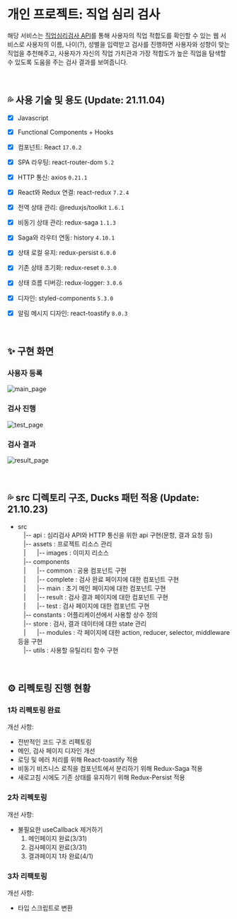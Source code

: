 # 개인 프로젝트: 직업 심리 검사

해당 서비스는 [직업심리검사 API](https://www.career.go.kr/cnet/front/openapi/openApiTestCenter.do)를 통해 사용자의 직업 적합도를 확인할 수 있는 웹 서비스로 사용자의 이름, 나이(?), 성별을 입력받고 검사를 진행하면 사용자와 성향이 맞는 직업을 추천해주고, 사용자가 자신의 직업 가치관과 가장 적합도가 높은 직업을 탐색할 수 있도록 도움을 주는 검사 결과를 보여줍니다.

<br/>

## 💦 사용 기술 및 용도 (Update: 21.11.04)

- [x] Javascript
- [x] Functional Components + Hooks
- [x] 컴포넌트: React `17.0.2`
- [x] SPA 라우팅: react-router-dom `5.2`
- [x] HTTP 통신: axios `0.21.1`
- [x] React와 Redux 연결: react-redux `7.2.4`
- [x] 전역 상태 관리: @reduxjs/toolkit `1.6.1`
- [x] 비동기 상태 관리: redux-saga `1.1.3`
- [x] Saga와 라우터 연동: history `4.10.1`
- [x] 상태 로컬 유지: redux-persist `6.0.0`
- [x] 기존 상태 초기화: redux-reset `0.3.0`
- [x] 상태 흐름 디버깅: redux-logger: `3.0.6`
- [x] 디자인: styled-components `5.3.0`
- [x] 알림 메시지 디자인: react-toastify `8.0.3`



<br/>

## ✨ 구현 화면

### 사용자 등록
![main_page](https://user-images.githubusercontent.com/21259498/159661880-480288bc-fa70-4805-b066-fcbc79a71f7e.gif)

### 검사 진행
![test_page](https://user-images.githubusercontent.com/21259498/159661975-544331be-5ed4-4b77-b077-eb3f9792f3c0.gif)

### 검사 결과
![result_page](https://user-images.githubusercontent.com/21259498/159662051-74e87470-1641-4100-86db-1cf2db313de9.gif)

<br/>

## 💦 src 디렉토리 구조, Ducks 패턴 적용 (Update: 21.10.23)

- src  
ㅤ|-- api : 심리검사 API와 HTTP 통신을 위한 api 구현(문항, 결과 요청 등)  
ㅤ|-- assets : 프로젝트 리소스 관리  
ㅤ|ㅤㅤ|-- images : 이미지 리소스  
ㅤ|-- components  
ㅤ|ㅤㅤ|-- common : 공용 컴포넌트 구현  
ㅤ|ㅤㅤ|-- complete : 검사 완료 페이지에 대한 컴포넌트 구현  
ㅤ|ㅤㅤ|-- main : 초기 메인 페이지에 대한 컴포넌트 구현  
ㅤ|ㅤㅤ|-- result : 검사 결과 페이지에 대한 컴포넌트 구현  
ㅤ|ㅤㅤ|-- test : 검사 페이지에 대한 컴포넌트 구현  
ㅤ|-- constants : 어플리케이션에서 사용할 상수 정의  
ㅤ|-- store : 검사, 결과 데이터에 대한 state 관리  
ㅤ|ㅤㅤ|-- modules : 각 페이지에 대한 action, reducer, selector, middleware 등을 구현  
ㅤ|-- utils : 사용할 유틸리티 함수 구현  

<br/>

## ⚙ 리펙토링 진행 현황

### 1차 리펙토링 완료
개선 사항: 
- 전반적인 코드 구조 리펙토링
- 메인, 검사 페이지 디자인 개선
- 로딩 및 에러 처리를 위해 React-toastify 적용
- 비동기 비즈니스 로직을 컴포넌트에서 분리하기 위해 Redux-Saga 적용
- 새로고침 시에도 기존 상태를 유지하기 위해 Redux-Persist 적용

### 2차 리펙토링
개선 사항:
- 불필요한 useCallback 제거하기
  1. 메인페이지 완료(3/31)
  2. 검사페이지 완료(3/31)
  3. 결과페이지 1차 완료(4/1)

### 3차 리팩토링
개선 사항:
- 타입 스크립트로 변환

